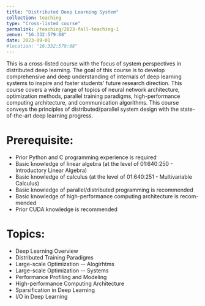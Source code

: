 ```yaml
---
title: "Distributed Deep Learning System"
collection: teaching
type: "Cross-listed course"
permalink: /teaching/2023-fall-teaching-1
venue: "16:332:579:08"
date: 2023-09-01
#location: "16:332:579:08"
---
```


This is a cross-listed course with the focus of system perspectives in distributed deep learning. The goal of this course is to develop comprehensive and deep understanding of internals of deep learning systems to inspire and foster students’ future research direction. This course covers a wide range of topics of neural network architecture, optimization methods, parallel training paradigms, high-performance computing architecture, and communication algorithms. This course conveys the principles of distributed/parallel system design with the state-of-the-art deep learning progress.

Prerequisite:
======

- Prior Python and C programming experience is required
- Basic knowledge of linear algebra (at the level of 01:640:250 - Introductory Linear Algebra)
- Basic knowledge of calculus (at the level of 01:640:251 - Multivariable
Calculus)
- Basic knowledge of parallel/distributed programming is recommended
- Basic knowledge of high-performance computing architecture is recom-
mended
- Prior CUDA knowledge is recommended

Topics:
======

- Deep Learning Overview
- Distributed Training Paradigms
- Large-scale Optimization -- Alogirhtms
- Large-scale Optimization -- Systems
- Performance Profiling and Modeling
- High-performance Computing Architecture
- Sparsification in Deep Learning
- I/O in Deep Learning